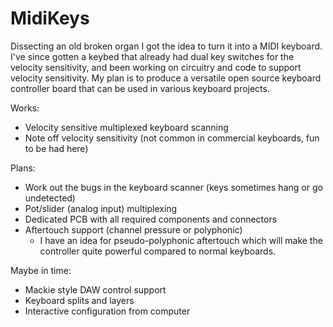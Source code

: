 # MidiKeys

Dissecting an old broken organ I got the idea to turn it into a MIDI keyboard.
I've since gotten a keybed that already had dual key switches for the velocity sensitivity, and been working on circuitry and code to support velocity sensitivity.
My plan is to produce a versatile open source keyboard controller board that can be used in various keyboard projects.

Works:

* Velocity sensitive multiplexed keyboard scanning
* Note off velocity sensitivity (not common in commercial keyboards, fun to be had here)

Plans:

* Work out the bugs in the keyboard scanner (keys sometimes hang or go undetected)
* Pot/slider (analog input) multiplexing
* Dedicated PCB with all required components and connectors
* Aftertouch support (channel pressure or polyphonic)
  * I have an idea for pseudo-polyphonic aftertouch which will make the controller quite powerful compared to normal keyboards.

Maybe in time:

* Mackie style DAW control support
* Keyboard splits and layers
* Interactive configuration from computer

